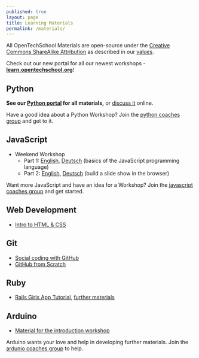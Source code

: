 ```yaml
---
published: true
layout: page
title: Learning Materials
permalink: /materials/
---
```


All OpenTechSchool Materials are open-source under the
[Creative Commons ShareAlike Attribution][CC-SA] as described in our [values].

Check out our new portal for all our newest workshops -
**[learn.opentechschool.org]**!

[CC-SA]: http://creativecommons.org/licenses/by-sa/3.0/
[values]: {{site.baseurl}}about.html#core_values
[learn.opentechschool.org]: http://learn.opentechschool.org

## Python

**See our [Python portal] for all materials,** or [discuss it][python-discuss] online.

Have a good idea about a Python Workshop? Join the [python coaches group](https://groups.google.com/a/opentechschool.org/forum/?fromgroups#!forum/coaches.python) and get to it.

## JavaScript
 * Weekend Workshop
   - Part 1: [English](http://opentechschool.github.io/js-beginners-1/), [Deutsch](http://opentechschool.github.io/js-beginners-1/index_de.html) (basics of the JavaScript programming language)
   - Part 2: [English](http://opentechschool.github.io/js-beginners-2/), [Deutsch](http://opentechschool.github.io/js-beginners-2/index_de.html) (build a slide show in the browser)

Want more JavaScript and have an idea for a Workshop? Join the [javascript coaches group](https://groups.google.com/a/opentechschool.org/forum/?fromgroups#!forum/coaches.javascript) and get started.

## Web Development
 * [Intro to HTML & CSS][HTMLCSS]

## Git
 * [Social coding with GitHub][social-git]
 * [GitHub from Scratch](http://opentechschool.github.io/github-from-scratch/)

## Ruby
 * [Rails Girls App Tutorial](http://guides.railsgirls.com/app/), [further materials](http://railsgirls.com/materials)

## Arduino
 * [Material for the introduction workshop](https://github.com/OpenTechSchool/arduino-workshop-01)

Arduino wants your love and help in developing further materials. Join the [ardunio coaches group](https://groups.google.com/a/opentechschool.org/forum/?fromgroups#!forum/coaches.ardunio) to help.

[Python portal]: http://python.opentechschool.org
[python-discuss]: https://github.com/OpenTechSchool/python/wiki
[HTMLCSS]: http://opentechschool.github.io/html-css-beginners/
[social-git]: http://opentechschool.github.io/social-coding/
